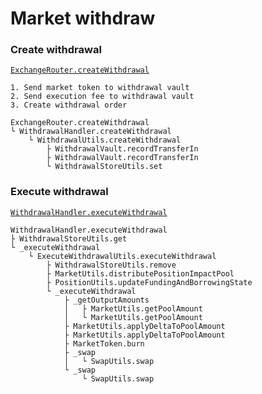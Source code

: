 # Market withdraw

### Create withdrawal

[`ExchangeRouter.createWithdrawal`](https://github.com/gmx-io/gmx-synthetics/blob/caf3dd8b51ad9ad27b0a399f668e3016fd2c14df/contracts/router/ExchangeRouter.sol#L164-L173)

```
1. Send market token to withdrawal vault
2. Send execution fee to withdrawal vault
3. Create withdrawal order

ExchangeRouter.createWithdrawal
└ WithdrawalHandler.createWithdrawal
    └ WithdrawalUtils.createWithdrawal
        ├ WithdrawalVault.recordTransferIn
        ├ WithdrawalVault.recordTransferIn
        └ WithdrawalStoreUtils.set
```

### Execute withdrawal

[`WithdrawalHandler.executeWithdrawal`](https://github.com/gmx-io/gmx-synthetics/blob/caf3dd8b51ad9ad27b0a399f668e3016fd2c14df/contracts/exchange/WithdrawalHandler.sol#L83-L115)

```
WithdrawalHandler.executeWithdrawal
├ WithdrawalStoreUtils.get
└ _executeWithdrawal
    └ ExecuteWithdrawalUtils.executeWithdrawal
        ├ WithdrawalStoreUtils.remove
        ├ MarketUtils.distributePositionImpactPool
        ├ PositionUtils.updateFundingAndBorrowingState
        └ _executeWithdrawal
            ├ _getOutputAmounts
            │   ├ MarketUtils.getPoolAmount
            │   └ MarketUtils.getPoolAmount
            ├ MarketUtils.applyDeltaToPoolAmount
            ├ MarketUtils.applyDeltaToPoolAmount
            ├ MarketToken.burn
            ├ _swap
            │   └ SwapUtils.swap
            └ _swap
                └ SwapUtils.swap
```
